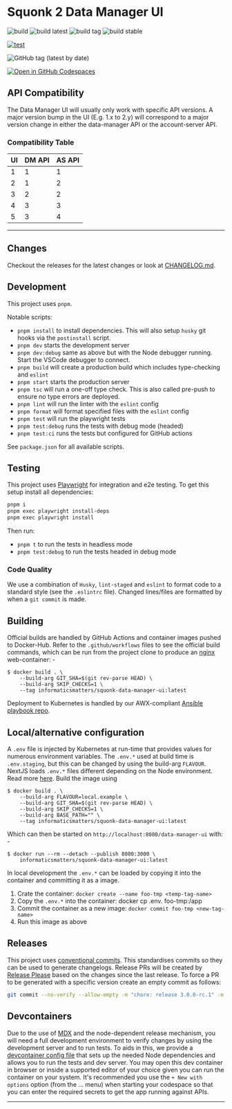 # Squonk 2 Data Manager UI

![build](https://github.com/InformaticsMatters/squonk2-data-manager-ui/workflows/build/badge.svg)
![build latest](https://github.com/InformaticsMatters/squonk2-data-manager-ui/workflows/build%20latest/badge.svg)
![build tag](https://github.com/InformaticsMatters/squonk2-data-manager-ui/workflows/build%20tag/badge.svg)
![build stable](https://github.com/InformaticsMatters/squonk2-data-manager-ui/workflows/build%20stable/badge.svg)

[![test](https://github.com/InformaticsMatters/squonk2-data-manager-ui/actions/workflows/test.yaml/badge.svg)](https://github.com/InformaticsMatters/squonk2-data-manager-ui/actions/workflows/test.yaml)

![GitHub tag (latest by date)](https://img.shields.io/github/v/tag/InformaticsMatters/squonk2-data-manager-ui)

[![Open in GitHub Codespaces](https://github.com/codespaces/badge.svg)](https://codespaces.new/informaticsmatters/squonk2-data-manager-ui)

## API Compatibility

The Data Manager UI will usually only work with specific API versions. A major version bump in the UI (E.g. 1.x to 2.y) will correspond to a major version change in either the data-manager API or the account-server API.

### Compatibility Table

| UI  | DM API | AS API |
| --- | ------ | ------ |
| 1   | 1      | 1      |
| 2   | 1      | 2      |
| 3   | 2      | 2      |
| 4   | 3      | 3      |
| 5   | 3      | 4      |

---

## Changes

Checkout the releases for the latest changes or look at [CHANGELOG.md](CHANGELOG.md).

## Development

This project uses `pnpm`.

Notable scripts:

- `pnpm install` to install dependencies. This will also setup `husky` git hooks via the `postinstall` script.
- `pnpm dev` starts the development server
- `pnpm dev:debug` same as above but with the Node debugger running. Start the VSCode debugger to connect.
- `pnpm build` will create a production build which includes type-checking and `eslint`
- `pnpm start` starts the production server
- `pnpm tsc` will run a one-off type check. This is also called pre-push to ensure no type errors are deployed.
- `pnpm lint` will run the linter with the `eslint` config
- `pnpm format` will format specified files with the `eslint` config
- `pnpm test` will run the playwright tests
- `pnpm test:debug` runs the tests with debug mode (headed)
- `pnpm test:ci` runs the tests but configured for GitHub actions

See `package.json` for all available scripts.

## Testing

This project uses [Playwright](https://playwright.dev/) for integration and e2e testing. To get this setup install all dependencies:

```bash
pnpm i
pnpm exec playwright install-deps
pnpm exec playwright install
```

Then run:

- `pnpm t` to run the tests in headless mode
- `pnpm test:debug` to run the tests headed in debug mode

### Code Quality

We use a combination of `Husky`, `lint-staged` and `eslint` to format code to a standard style (see the `.eslintrc` file).
Changed lines/files are formatted by when a `git commit` is made.

## Building

Official builds are handled by GitHub Actions and container images pushed
to Docker-Hub. Refer to the `.github/workflows` files to see the official
build commands, which can be run from the project clone to produce an
[nginx] web-container: -

    $ docker build . \
        --build-arg GIT_SHA=$(git rev-parse HEAD) \
        --build-arg SKIP_CHECKS=1 \
        --tag informaticsmatters/squonk-data-manager-ui:latest

Deployment to Kubernetes is handled by our AWX-compliant [Ansible playbook repo].

## Local/alternative configuration

A `.env` file is injected by Kubernetes at run-time that provides values
for numerous environment variables. The `.env.*` used at build time is
`.env.staging`, but this can be changed by using the build-arg `FLAVOUR`.
NextJS loads `.env.*` files different depending on the Node environment. Read more
[here](https://nextjs.org/docs/basic-features/environment-variables#default-environment-variables).
Build the image using

    $ docker build . \
        --build-arg FLAVOUR=local.example \
        --build-arg GIT_SHA=$(git rev-parse HEAD) \
        --build-arg SKIP_CHECKS=1 \
        --build-arg BASE_PATH="" \
        --tag informaticsmatters/squonk-data-manager-ui:latest

Which can then be started on `http://localhost:8080/data-manager-ui` with: -

    $ docker run --rm --detach --publish 8080:3000 \
        informaticsmatters/squonk-data-manager-ui:latest

In local development the `.env.*` can be loaded by copying it into the container and
committing it as a image.

1. Crate the container: `docker create --name foo-tmp <temp-tag-name>`
2. Copy the `.env.*` into the container: docker cp .env.<FLAVOUR> foo-tmp:/app
3. Commit the container as a new image: `docker commit foo-tmp <new-tag-name>`
4. Run this image as above

## Releases

This project uses [conventional commits](https://www.conventionalcommits.org/en/v1.0.0/). This standardises commits so they can be used to generate changelogs. Release PRs will be created by [Release Please](https://github.com/googleapis/release-please) based on the changes since the last release. To force a PR to be generated with a specific version create an empty commit as follows:

```bash
git commit --no-verify --allow-empty -m "chore: release 3.0.0-rc.1" -m "Release-As: 3.0.0-rc.1"
```

## Devcontainers

Due to the use of [MDX](https://mdxjs.com/) and the node-dependent release mechanism, you will need a full development environment to verify changes by using the development server and to run tests. To aids in this, we provide a [devcontainer config file](.devcontainer/devcontainer.json) that sets up the needed Node dependencies and allows you to run the tests and dev server. You may open this dev container in browser or inside a supported editor of your choice given you can run the container on your system. It's recommended you use the `+ New with options` option (from the … menu) when starting your codespace so that you can enter the required secrets to get the app running against APIs.

---

[ansible playbook repo]: https://github.com/InformaticsMatters/squonk2-data-manager-ui-ansible
[nginx]: https://hub.docker.com/_/nginx

